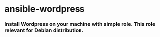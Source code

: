 # ansible-wordpress

### Install Wordpress on your machine with simple role. This role relevant for Debian distribution. 
